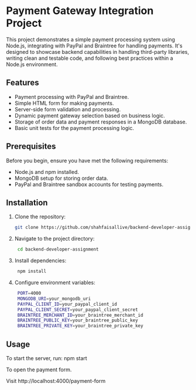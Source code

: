 # Payment Gateway Integration Project

This project demonstrates a simple payment processing system using Node.js, integrating with PayPal and Braintree for handling payments. It's designed to showcase backend capabilities in handling third-party libraries, writing clean and testable code, and following best practices within a Node.js environment.

## Features

- Payment processing with PayPal and Braintree.
- Simple HTML form for making payments.
- Server-side form validation and processing.
- Dynamic payment gateway selection based on business logic.
- Storage of order data and payment responses in a MongoDB database.
- Basic unit tests for the payment processing logic.

## Prerequisites

Before you begin, ensure you have met the following requirements:

- Node.js and npm installed.
- MongoDB setup for storing order data.
- PayPal and Braintree sandbox accounts for testing payments.

## Installation

1. Clone the repository:
   ```bash
   git clone https://github.com/shahfaisallive/backend-developer-assignment

2. Navigate to the project directory:
   ```bash
    cd backend-developer-assignment

3. Install dependencies:
   ```bash
    npm install

4. Configure environment variables:
   ```bash
    PORT=4000
    MONGODB_URI=your_mongodb_uri
    PAYPAL_CLIENT_ID=your_paypal_client_id
    PAYPAL_CLIENT_SECRET=your_paypal_client_secret
    BRAINTREE_MERCHANT_ID=your_braintree_merchant_id
    BRAINTREE_PUBLIC_KEY=your_braintree_public_key
    BRAINTREE_PRIVATE_KEY=your_braintree_private_key

## Usage
To start the server, run:
npm start

To open the payment form.

Visit http://localhost:4000/payment-form